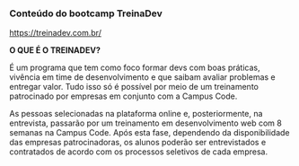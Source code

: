 ### Conteúdo do bootcamp TreinaDev

<https://treinadev.com.br/>

**O QUE É O TREINADEV?**

É um programa que tem como foco formar devs com boas práticas, vivência em time de desenvolvimento e que saibam avaliar problemas e entregar valor. Tudo isso só é possível por meio de um treinamento patrocinado por empresas em conjunto com a Campus Code.

As pessoas selecionadas na plataforma online e, posteriormente, na entrevista, passarão por um treinamento em desenvolvimento web com 8 semanas na Campus Code. Após esta fase, dependendo da disponibilidade das empresas patrocinadoras, os alunos poderão ser entrevistados e contratados de acordo com os processos seletivos de cada empresa.
